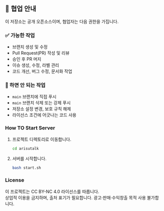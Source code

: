 ## 🤝 협업 안내

이 저장소는 공개 오픈소스이며, 협업자는 다음 권한을 가집니다.

### ✅ 가능한 작업
- 브랜치 생성 및 수정
- Pull Request(PR) 작성 및 리뷰
- 승인 후 PR 머지
- 이슈 생성, 수정, 라벨 관리
- 코드 개선, 버그 수정, 문서화 작업

### 🚫 하면 안 되는 작업
- `main` 브랜치에 직접 푸시
- `main` 브랜치 삭제 또는 강제 푸시
- 저장소 설정 변경, 보호 규칙 해제
- 라이선스 조건에 어긋나는 코드 사용

### How TO Start Server

1. 프로젝트 디렉토리로 이동합니다.
   ```sh
   cd arisutalk
   ```
2. 서버를 시작합니다.
   ```sh
   bash start.sh
   ```


### License
이 프로젝트는 CC BY-NC 4.0 라이선스를 따릅니다.  
상업적 이용을 금지하며, 출처 표기가 필요합니다.
광고·판매·수익창출 목적 사용 불가합니다. 
